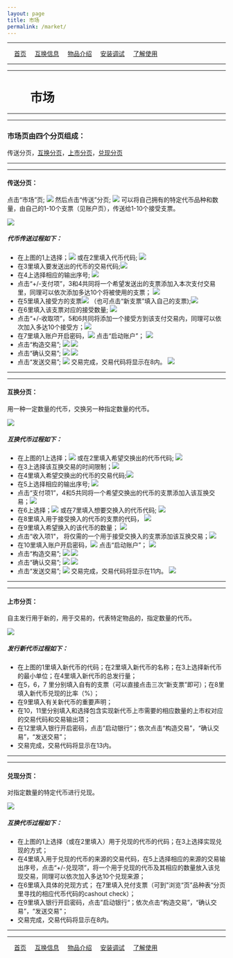 ```yaml
---
layout: page
title: 市场
permalink: /market/
---
```

---

&#160;&#160;&#160; [首页](https://ubarterchain.github.io/) &#160;&#160;&#160; [互换信息](/info/) &#160;&#160;&#160; [物品介绍](/list/) &#160;&#160;&#160;  [安装调试](/install/) &#160;&#160;&#160;  [了解使用](/learn/) 

---
---

# &#160;&#160;&#160; &#160;&#160;&#160; 市场 #

---
---

### 市场页由四个分页组成：  ###
传送分页，[互换分页](/market.md#互换分页)，[上市分页](/market.md#上市分页)，[兑现分页](/market.md#兑现分页)

---
---

#### 传送分页： ####
点击“市场”页; <img src='/11/1101.png'> 然后点击“传送”分页; <img src='/11/1102.png'>
可以将自己拥有的特定代币品种和数量，由自己的1-10个支票（见账户页），传送给1-10个接受支票。

<div class='fig figcenter fighighlight'>
  <img src='/41.png'>
</div>

##### 代币传送过程如下： #####
- 在上图的1上选择；<img src='/11/1103.png'> 或在2里填入代币代码; <img src='/11/11031.png'>
- 在3里填入要发送出的代币的交易代码;<img src='/11/1104.png'> 
- 在4上选择相应的输出序号;  <img src='/11/1105.png'> 
- 点击“+/-支付项”，3和4共同将一个希望发送出的支票添加入本次支付交易里，同理可以依次添加多达10个将被使用的支票； <img src='/11/1106.png'> 
- 在5里填入接受方的支票<img src='/11/1108.png'> （也可点击“新支票”填入自己的支票);<img src='/11/1107.png'> 
- 在6里填入该支票对应的接受数量;  <img src='/11/1109.png'> 
- 点击“+/-收取项”，5和6共同将添加一个接受方到该支付交易内，同理可以依次加入多达10个接受方；<img src='/11/1110.png'> 
- 在7里填入账户开启密码，<img src='/11/1111.png'>  点击“启动账户”； <img src='/11/1112.png'> 
- 点击“构造交易”; <img src='/11/1113.png'>    <img src='/11/1114.png'>
- 点击“确认交易”; <img src='/11/1115.png'>    <img src='/11/1116.png'> 
- 点击“发送交易”; <img src='/11/1117.png'> 交易完成，交易代码将显示在8内。  <img src='/11/1118.png'>
                     
---
---
#### 互换分页： ####
用一种一定数量的代币，交换另一种指定数量的代币。

<div class='fig figcenter fighighlight'>
  <img src='/42.png'>
</div>

##### 互换代币过程如下： #####
- 在上图的1上选择；<img src='/11/1103.png'> 或在2里填入希望交换出的代币代码; <img src='/11/11031.png'> 
- 在3上选择该互换交易的时间限制；<img src='/11/1201.png'>
- 在4里填入希望交换出的代币的交易代码;<img src='/11/1104.png'> 
- 在5上选择相应的输出序号;  <img src='/11/1105.png'>
- 点击“支付项1”，4和5共同将一个希望交换出的代币的支票添加入该互换交易；<img src='/11/1202.png'>
- 在6上选择；<img src='/11/1103.png'> 或在7里填入想要交换入的代币代码; <img src='/11/11031.png'>
- 在8里填入用于接受换入的代币的支票的代码，  <img src='/11/1108.png'> 
- 在9里填入希望换入的该代币的数量； <img src='/11/1109.png'> 
- 点击“收入项1"， 将仅需的一个用于接受交换入的支票添加该互换交易；<img src='/11/1203.png'>
- 在10里填入账户开启密码，<img src='/11/1111.png'>  点击“启动账户”； <img src='/11/1112.png'> 
- 点击“构造交易”; <img src='/11/1113.png'>    <img src='/11/1114.png'>
- 点击“确认交易”; <img src='/11/1115.png'>    <img src='/11/1116.png'> 
- 点击“发送交易”; <img src='/11/1117.png'> 交易完成，交易代码将显示在11内。  <img src='/11/1118.png'>

---
---

#### 上市分页： ####
自主发行用于新的，用于交易的，代表特定物品的，指定数量的代币。

<div class='fig figcenter fighighlight'>
  <img src='/43.png'>
</div>

##### 发行新代币过程如下： #####
- 在上图的1里填入新代币的代码；在2里填入新代币的名称；在3上选择新代币的最小单位；在4里填入新代币的总发行量；
- 在5，6，7 里分别填入自有的支票（可以直接点击三次“新支票”即可）；在8里填入新代币兑现的比率（%）；
- 在9里填入有关新代币的重要声明；
- 在10，11里分别填入和选择包含实现新代币上市需要的相应数量的上市权对应的交易代码和交易输出项；                        
- 在12里填入银行开启密码，点击”启动银行“；依次点击“构造交易”，“确认交易”，“发送交易”；
- 交易完成，交易代码将显示在13内。               

---
---

#### 兑现分页： ####
对指定数量的特定代币进行兑现。

<div class='fig figcenter fighighlight'>
  <img src='/44.png'>
</div>

##### 互换代币过程如下： #####
- 在上图的1上选择（或在2里填入）用于兑现的代币的代码；在3上选择实现兑现的方式；
- 在4里填入用于兑现的代币的来源的交易代码，在5上选择相应的来源的交易输出序号，点击“+/-兑现项”，将一个用于兑现的代币及其相应的数量放入该兑现交易，同理可以依次加入多达10个兑现来源；
- 在6里填入具体的兑现方式； 在7里填入兑付支票（可到"浏览“页”品种表“分页里寻找的相应代币代码的cashout check）；
- 在9里填入银行开启密码，点击”启动银行“；依次点击“构造交易”，“确认交易”，“发送交易”；
- 交易完成，交易代码将显示在8内。
                   
---
---

&#160;&#160;&#160; [首页](https://ubarterchain.github.io/) &#160;&#160;&#160; [互换信息](/info/) &#160;&#160;&#160; [物品介绍](/list/) &#160;&#160;&#160;  [安装调试](/install/) &#160;&#160;&#160;  [了解使用](/learn/) 
